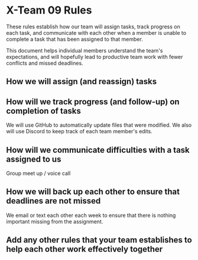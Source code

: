# X-Team 09 Rules


These rules establish how our team will assign tasks,
track progress on each task, and communicate with each other 
when a member is unable to complete a task that has been assigned to that member.

This document helps individual members understand the team's expectations,
and will hopefully lead to productive team work with fewer conflicts
and missed deadlines.

## How we will assign (and reassign) tasks



## How will we track progress (and follow-up) on completion of tasks

We will use GitHub to automatically update files that were modified.  We also will use Discord to keep track of each team member's edits.


## How will we communicate difficulties with a task assigned to us
Group meet up / voice call


## How we will back up each other to ensure that deadlines are not missed
We email or text each other each week to ensure that there is nothing important missing from the assignment.


## Add any other rules that your team establishes to help each other work effectively together



